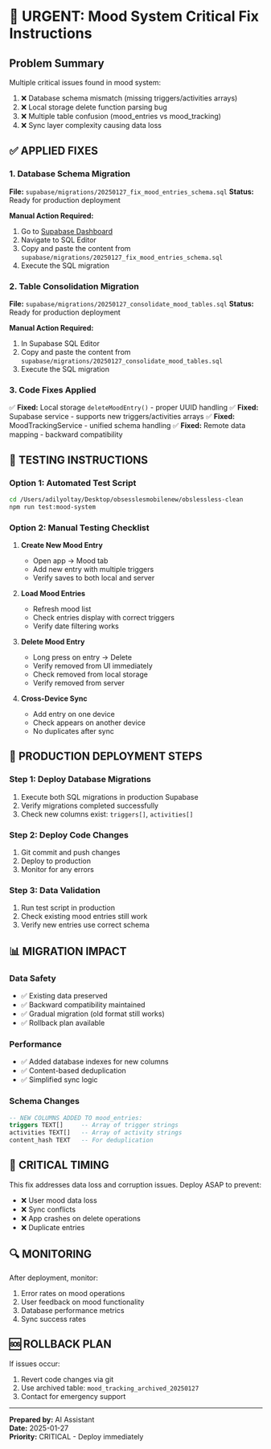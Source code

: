 # 🚨 URGENT: Mood System Critical Fix Instructions

## Problem Summary
Multiple critical issues found in mood system:
1. ❌ Database schema mismatch (missing triggers/activities arrays)
2. ❌ Local storage delete function parsing bug  
3. ❌ Multiple table confusion (mood_entries vs mood_tracking)
4. ❌ Sync layer complexity causing data loss

## ✅ APPLIED FIXES

### 1. Database Schema Migration
**File:** `supabase/migrations/20250127_fix_mood_entries_schema.sql`
**Status:** Ready for production deployment

**Manual Action Required:**
1. Go to [Supabase Dashboard](https://supabase.com/dashboard/project/ncniotnzoirwuwwxnipw)
2. Navigate to SQL Editor
3. Copy and paste the content from `supabase/migrations/20250127_fix_mood_entries_schema.sql`
4. Execute the SQL migration

### 2. Table Consolidation Migration  
**File:** `supabase/migrations/20250127_consolidate_mood_tables.sql`
**Status:** Ready for production deployment

**Manual Action Required:**
1. In Supabase SQL Editor
2. Copy and paste the content from `supabase/migrations/20250127_consolidate_mood_tables.sql`
3. Execute the SQL migration

### 3. Code Fixes Applied
✅ **Fixed:** Local storage `deleteMoodEntry()` - proper UUID handling
✅ **Fixed:** Supabase service - supports new triggers/activities arrays
✅ **Fixed:** MoodTrackingService - unified schema handling
✅ **Fixed:** Remote data mapping - backward compatibility

## 🧪 TESTING INSTRUCTIONS

### Option 1: Automated Test Script
```bash
cd /Users/adilyoltay/Desktop/obsesslesmobilenew/obslessless-clean
npm run test:mood-system
```

### Option 2: Manual Testing Checklist
1. **Create New Mood Entry**
   - Open app → Mood tab
   - Add new entry with multiple triggers
   - Verify saves to both local and server

2. **Load Mood Entries**
   - Refresh mood list
   - Check entries display with correct triggers
   - Verify date filtering works

3. **Delete Mood Entry** 
   - Long press on entry → Delete
   - Verify removed from UI immediately
   - Check removed from local storage
   - Verify removed from server

4. **Cross-Device Sync**
   - Add entry on one device
   - Check appears on another device
   - No duplicates after sync

## 🔧 PRODUCTION DEPLOYMENT STEPS

### Step 1: Deploy Database Migrations
1. Execute both SQL migrations in production Supabase
2. Verify migrations completed successfully
3. Check new columns exist: `triggers[]`, `activities[]`

### Step 2: Deploy Code Changes
1. Git commit and push changes
2. Deploy to production
3. Monitor for any errors

### Step 3: Data Validation
1. Run test script in production
2. Check existing mood entries still work
3. Verify new entries use correct schema

## 📊 MIGRATION IMPACT

### Data Safety
- ✅ Existing data preserved
- ✅ Backward compatibility maintained  
- ✅ Gradual migration (old format still works)
- ✅ Rollback plan available

### Performance
- ✅ Added database indexes for new columns
- ✅ Content-based deduplication
- ✅ Simplified sync logic

### Schema Changes
```sql
-- NEW COLUMNS ADDED TO mood_entries:
triggers TEXT[]     -- Array of trigger strings
activities TEXT[]   -- Array of activity strings  
content_hash TEXT   -- For deduplication
```

## 🚨 CRITICAL TIMING

This fix addresses data loss and corruption issues. Deploy ASAP to prevent:
- ❌ User mood data loss
- ❌ Sync conflicts
- ❌ App crashes on delete operations
- ❌ Duplicate entries

## 🔍 MONITORING

After deployment, monitor:
1. Error rates on mood operations
2. User feedback on mood functionality  
3. Database performance metrics
4. Sync success rates

## 🆘 ROLLBACK PLAN

If issues occur:
1. Revert code changes via git
2. Use archived table: `mood_tracking_archived_20250127`
3. Contact for emergency support

---

**Prepared by:** AI Assistant  
**Date:** 2025-01-27  
**Priority:** CRITICAL - Deploy immediately
